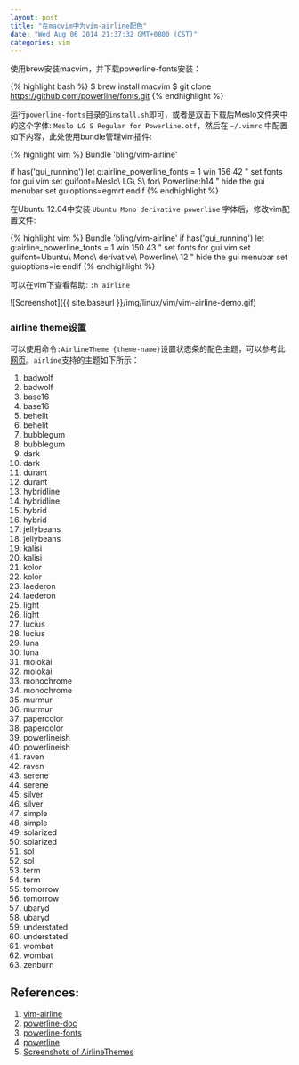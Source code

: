 ```yaml
---
layout: post
title: "在macvim中为vim-airline配色"
date: "Wed Aug 06 2014 21:37:32 GMT+0800 (CST)"
categories: vim
---
```


使用brew安装macvim，并下载powerline-fonts安装：

{% highlight bash %}
$ brew install macvim
$ git clone https://github.com/powerline/fonts.git
{% endhighlight %}

运行`powerline-fonts`目录的`install.sh`即可，或者是双击下载后Meslo文件夹中的这个字体: `Meslo LG S Regular for Powerline.otf`，然后在 `~/.vimrc` 中配置如下内容，此处使用bundle管理vim插件:

{% highlight vim %}
Bundle 'bling/vim-airline'

if has('gui_running')
    let g:airline_powerline_fonts = 1
    win 156 42
    " set fonts for gui vim
    set guifont=Meslo\ LG\ S\ for\ Powerline:h14
    " hide the gui menubar
    set guioptions=egmrt
endif
{% endhighlight %}

在Ubuntu 12.04中安装 `Ubuntu Mono derivative powerline` 字体后，修改vim配置文件:

{% highlight vim %}
Bundle 'bling/vim-airline'
if has('gui_running')
    let g:airline_powerline_fonts = 1
    win 150 43
    " set fonts for gui vim
    set guifont=Ubuntu\ Mono\ derivative\ Powerline\ 12
    " hide the gui menubar
    set guioptions=ie
endif
{% endhighlight %}

可以在vim下查看帮助: `:h airline`

![Screenshot]({{ site.baseurl }}/img/linux/vim/vim-airline-demo.gif)

### airline theme设置

可以使用命令`:AirlineTheme {theme-name}`设置状态条的配色主题，可以参考此[网页](https://github.com/bling/vim-airline/wiki/Screenshots)。`airline`支持的主题如下所示：

1. badwolf
1. badwolf
1. base16
1. base16
1. behelit
1. behelit
1. bubblegum
1. bubblegum
1. dark
1. dark
1. durant
1. durant
1. hybridline
1. hybridline
1. hybrid
1. hybrid
1. jellybeans
1. jellybeans
1. kalisi
1. kalisi
1. kolor
1. kolor
1. laederon
1. laederon
1. light
1. light
1. lucius
1. lucius
1. luna
1. luna
1. molokai
1. molokai
1. monochrome
1. monochrome
1. murmur
1. murmur
1. papercolor
1. papercolor
1. powerlineish
1. powerlineish
1. raven
1. raven
1. serene
1. serene
1. silver
1. silver
1. simple
1. simple
1. solarized
1. solarized
1. sol
1. sol
1. term
1. term
1. tomorrow
1. tomorrow
1. ubaryd
1. ubaryd
1. understated
1. understated
1. wombat
1. wombat
1. zenburn

References:
-----

1. [vim-airline](https://github.com/bling/vim-airline)
2. [powerline-doc](https://powerline.readthedocs.org/en/latest/)
3. [powerline-fonts](https://github.com/Lokaltog/powerline-fonts)
4. [powerline](https://github.com/Lokaltog/powerline)
5. [Screenshots of AirlineThemes](https://github.com/bling/vim-airline/wiki/Screenshots)

